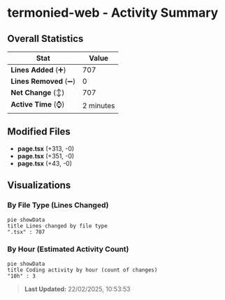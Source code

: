 # termonied-web - Activity Summary 

## Overall Statistics

| Stat                   | Value                                                             |
| ---------------------- | ----------------------------------------------------------------- |
| **Lines Added** (➕)   | 707                                          |
| **Lines Removed** (➖) | 0                                        |
| **Net Change** (↕)    | 707                |
| **Active Time** (⌚)   | 2 minutes |


## Modified Files
- **page.tsx** (+313, -0)
- **page.tsx** (+351, -0)
- **page.tsx** (+43, -0)

## Visualizations

### By File Type (Lines Changed)

```mermaid
pie showData
title Lines changed by file type
".tsx" : 707
```

### By Hour (Estimated Activity Count)

```mermaid
pie showData
title Coding activity by hour (count of changes)
"10h" : 3
```


> **Last Updated:** 22/02/2025, 10:53:53
